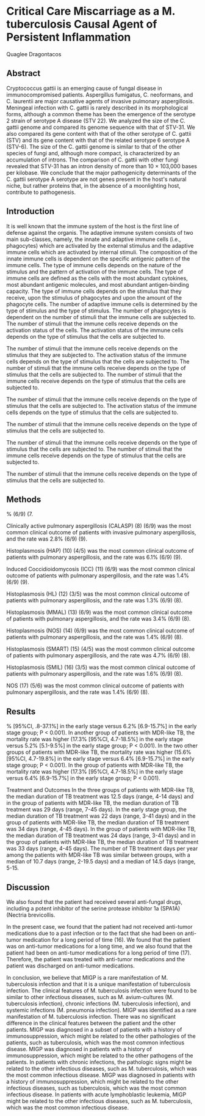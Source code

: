 # Critical Care Miscarriage as a M. tuberculosis Causal Agent of Persistent Inflammation
Quaglee Dragontacos


## Abstract
Cryptococcus gattii is an emerging cause of fungal disease in immunocompromised patients. Aspergillus fumigatus, C. neoformans, and C. laurentii are major causative agents of invasive pulmonary aspergillosis. Meningeal infection with C. gattii is rarely described in its morphological forms, although a common theme has been the emergence of the serotype 2 strain of serotype A disease (STV 22). We analyzed the size of the C. gattii genome and compared its genome sequence with that of STV-31. We also compared its gene content with that of the other serotype of C. gattii (STV) and its gene content with that of the related serotype 6 serotype A (STV-6). The size of the C. gattii genome is similar to that of the other species of fungi and, although more compact, is characterized by an accumulation of introns. The comparison of C. gattii with other fungi revealed that STV-31 has an intron density of more than 10 × 103,000 bases per kilobase. We conclude that the major pathogenicity determinants of the C. gattii serotype A serotype are not genes present in the host's natural niche, but rather proteins that, in the absence of a moonlighting host, contribute to pathogenesis.


## Introduction
It is well known that the immune system of the host is the first line of defense against the organis. The adaptive immune system consists of two main sub-classes, namely, the innate and adaptive immune cells (i.e., phagocytes) which are activated by the external stimulus and the adaptive immune cells which are activated by internal stimuli. The composition of the innate immune cells is dependent on the specific antigenic pattern of the immune cells. The type of immune cells depends on the nature of the stimulus and the pattern of activation of the immune cells. The type of immune cells are defined as the cells with the most abundant cytokines, most abundant antigenic molecules, and most abundant antigen-binding capacity. The type of immune cells depends on the stimulus that they receive, upon the stimulus of phagocytes and upon the amount of the phagocyte cells. The number of adaptive immune cells is determined by the type of stimulus and the type of stimulus. The number of phagocytes is dependent on the number of stimuli that the immune cells are subjected to. The number of stimuli that the immune cells receive depends on the activation status of the cells. The activation status of the immune cells depends on the type of stimulus that the cells are subjected to.

The number of stimuli that the immune cells receive depends on the stimulus that they are subjected to. The activation status of the immune cells depends on the type of stimulus that the cells are subjected to. The number of stimuli that the immune cells receive depends on the type of stimulus that the cells are subjected to. The number of stimuli that the immune cells receive depends on the type of stimulus that the cells are subjected to.

The number of stimuli that the immune cells receive depends on the type of stimulus that the cells are subjected to. The activation status of the immune cells depends on the type of stimulus that the cells are subjected to.

The number of stimuli that the immune cells receive depends on the type of stimulus that the cells are subjected to.

The number of stimuli that the immune cells receive depends on the type of stimulus that the cells are subjected to. The number of stimuli that the immune cells receive depends on the type of stimulus that the cells are subjected to.

The number of stimuli that the immune cells receive depends on the type of stimulus that the cells are subjected to.


## Methods
% (6/9) (7.

Clinically active pulmonary aspergillosis (CALASP) (8) (6/9) was the most common clinical outcome of patients with invasive pulmonary aspergillosis, and the rate was 2.8% (6/9) (9).

Histoplasmosis (HAP) (10) (4/5) was the most common clinical outcome of patients with pulmonary aspergillosis, and the rate was 6.1% (6/9) (9).

Induced Coccidioidomycosis (ICC) (11) (6/9) was the most common clinical outcome of patients with pulmonary aspergillosis, and the rate was 1.4% (6/9) (9).

Histoplasmosis (HL) (12) (3/5) was the most common clinical outcome of patients with pulmonary aspergillosis, and the rate was 1.3% (6/9) (8).

Histoplasmosis (MMAL) (13) (6/9) was the most common clinical outcome of patients with pulmonary aspergillosis, and the rate was 3.4% (6/9) (8).

Histoplasmosis (NOS) (14) (6/9) was the most common clinical outcome of patients with pulmonary aspergillosis, and the rate was 1.4% (6/9) (8).

Histoplasmosis (SMART) (15) (4/5) was the most common clinical outcome of patients with pulmonary aspergillosis, and the rate was 4.7% (6/9) (8).

Histoplasmosis (SMIL) (16) (3/5) was the most common clinical outcome of patients with pulmonary aspergillosis, and the rate was 1.6% (6/9) (8).

NOS (17) (5/6) was the most common clinical outcome of patients with pulmonary aspergillosis, and the rate was 1.4% (6/9) (8).


## Results
% [95%CI, .8-37.1%] in the early stage versus 6.2% [6.9-15.7%] in the early stage group; P < 0.001). In another group of patients with MDR-like TB, the mortality rate was higher (17.3% [95%CI, 4.7-18.5%] in the early stage versus 5.2% [5.1-9.5%] in the early stage group; P < 0.001). In the two other groups of patients with MDR-like TB, the mortality rate was higher (15.6% [95%CI, 4.7-19.8%] in the early stage versus 6.4% [6.9-15.7%] in the early stage group; P < 0.001). In the group of patients with MDR-like TB, the mortality rate was higher (17.3% [95%CI, 4.7-18.5%] in the early stage versus 6.4% [6.9-15.7%] in the early stage group; P < 0.001).

Treatment and Outcomes
In the three groups of patients with MDR-like TB, the median duration of TB treatment was 12.5 days (range, 4-14 days) and in the group of patients with MDR-like TB, the median duration of TB treatment was 29 days (range, 7-45 days). In the early stage group, the median duration of TB treatment was 22 days (range, 3-41 days) and in the group of patients with MDR-like TB, the median duration of TB treatment was 34 days (range, 4-45 days). In the group of patients with MDR-like TB, the median duration of TB treatment was 24 days (range, 3-41 days) and in the group of patients with MDR-like TB, the median duration of TB treatment was 33 days (range, 4-45 days). The number of TB treatment days per year among the patients with MDR-like TB was similar between groups, with a median of 10.7 days (range, 2-19.5 days) and a median of 14.5 days (range, 5-15.


## Discussion
We also found that the patient had received several anti-fungal drugs, including a potent inhibitor of the serine protease inhibitor 1a (SPA1A) (Nectria brevicollis.

In the present case, we found that the patient had not received anti-tumor medications due to a past infection or to the fact that she had been on anti-tumor medication for a long period of time (16). We found that the patient was on anti-tumor medications for a long time, and we also found that the patient had been on anti-tumor medications for a long period of time (17). Therefore, the patient was treated with anti-tumor medications and the patient was discharged on anti-tumor medications.

In conclusion, we believe that MIGP is a rare manifestation of M. tuberculosis infection and that it is a unique manifestation of tuberculosis infection. The clinical features of M. tuberculosis infection were found to be similar to other infectious diseases, such as M. avium-cultures (M. tuberculosis infection), chronic infections (M. tuberculosis infection), and systemic infections (M. pneumonia infection). MIGP was identified as a rare manifestation of M. tuberculosis infection. There was no significant difference in the clinical features between the patient and the other patients. MIGP was diagnosed in a subset of patients with a history of immunosuppression, which might be related to the other pathologies of the patients, such as tuberculosis, which was the most common infectious disease. MIGP was diagnosed in patients with a history of immunosuppression, which might be related to the other pathogens of the patients. In patients with chronic infections, the pathologic signs might be related to the other infectious diseases, such as M. tuberculosis, which was the most common infectious disease. MIGP was diagnosed in patients with a history of immunosuppression, which might be related to the other infectious diseases, such as tuberculosis, which was the most common infectious disease. In patients with acute lymphoblastic leukemia, MIGP might be related to the other infectious diseases, such as M. tuberculosis, which was the most common infectious disease.
